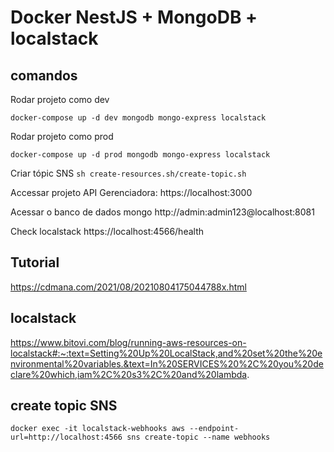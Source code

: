 # Docker NestJS + MongoDB + localstack

## comandos

Rodar projeto como dev

`docker-compose up -d dev mongodb mongo-express localstack`

Rodar projeto como prod

`docker-compose up -d prod mongodb mongo-express localstack`

Criar tópic SNS
`sh create-resources.sh/create-topic.sh`

Accessar projeto API Gerenciadora:
https://localhost:3000

Acessar o banco de dados mongo
http://admin:admin123@localhost:8081

Check localstack
https://localhost:4566/health


## Tutorial
https://cdmana.com/2021/08/20210804175044788x.html

## localstack
https://www.bitovi.com/blog/running-aws-resources-on-localstack#:~:text=Setting%20Up%20LocalStack,and%20set%20the%20environmental%20variables.&text=In%20SERVICES%20%2C%20you%20declare%20which,iam%2C%20s3%2C%20and%20lambda.

## create topic SNS
`docker exec -it localstack-webhooks aws --endpoint-url=http://localhost:4566 sns create-topic --name webhooks`